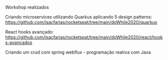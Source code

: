 Workshop realizados

Criando microservices utilizando Quarkus aplicando 5 design patterns: https://github.com/isacfarias/rocketseat/tree/main/doWhile2020/quarkus

React hooks avançado:<br/>
https://github.com/isacfarias/rocketseat/tree/main/doWhile2020/react/hooks-avancados

Criando um crud com spring webflux - programação reativa com Java<br/>
